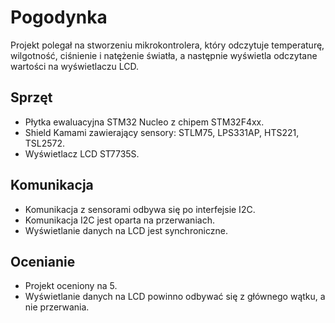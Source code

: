 # Pogodynka

Projekt polegał na stworzeniu mikrokontrolera, który
odczytuje temperaturę, wilgotność, ciśnienie i natężenie
światła, a następnie wyświetla odczytane wartości na
wyświetlaczu LCD.

## Sprzęt

* Płytka ewaluacyjna STM32 Nucleo z chipem STM32F4xx.
* Shield Kamami zawierający sensory: STLM75, LPS331AP, HTS221, TSL2572.
* Wyświetlacz LCD ST7735S.

## Komunikacja

* Komunikacja z sensorami odbywa się po interfejsie I2C.
* Komunikacja I2C jest oparta na przerwaniach.
* Wyświetlanie danych na LCD jest synchroniczne.

## Ocenianie

* Projekt oceniony na 5.
* Wyświetlanie danych na LCD powinno odbywać się z głównego wątku,
  a nie przerwania.

